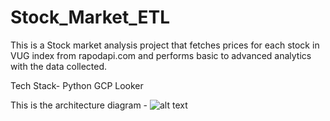 # Stock_Market_ETL
This is a Stock market analysis project that fetches prices for each stock in VUG index from rapodapi.com and performs basic to advanced analytics with the data collected.

Tech Stack-
Python
GCP 
Looker 

This is the architecture diagram - 
![alt text](Architecture-1.png)